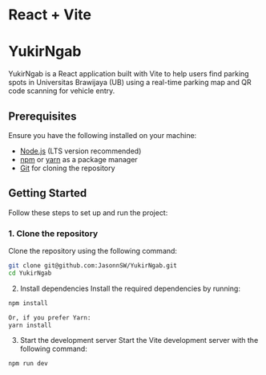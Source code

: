 # React + Vite

# YukirNgab

YukirNgab is a React application built with Vite to help users find parking spots in Universitas Brawijaya (UB) using a real-time parking map and QR code scanning for vehicle entry.

## Prerequisites

Ensure you have the following installed on your machine:

- [Node.js](https://nodejs.org/) (LTS version recommended)
- [npm](https://www.npmjs.com/) or [yarn](https://yarnpkg.com/) as a package manager
- [Git](https://git-scm.com/) for cloning the repository

## Getting Started

Follow these steps to set up and run the project:

### 1. Clone the repository

Clone the repository using the following command:

```bash
git clone git@github.com:JasonnSW/YukirNgab.git
cd YukirNgab
```
2. Install dependencies
Install the required dependencies by running:
```bash
npm install
```
```bash
Or, if you prefer Yarn:
yarn install
```
3. Start the development server
Start the Vite development server with the following command:
```bash
npm run dev
```
